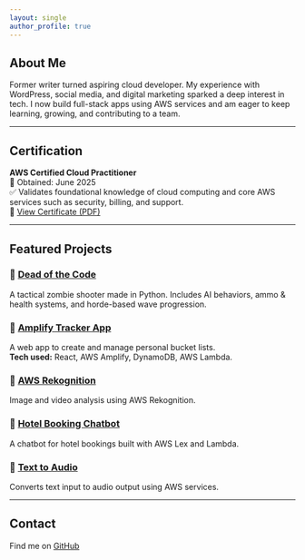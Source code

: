 ```yaml
---
layout: single
author_profile: true
---
```


## About Me

Former writer turned aspiring cloud developer. My experience with WordPress, social media, and digital marketing sparked a deep interest in tech. I now build full-stack apps using AWS services and am eager to keep learning, growing, and contributing to a team.

---

## Certification

**AWS Certified Cloud Practitioner**  
📅 Obtained: June 2025  
✅ Validates foundational knowledge of cloud computing and core AWS services such as security, billing, and support.  
🔗 [View Certificate (PDF)](assets/certifications/AWS%20Certified%20Cloud%20Practitioner.pdf)

---

## Featured Projects

### 🔹 [Dead of the Code](https://github.com/Deuche-IT/Muhlenberg/tree/main/projects/code-of-the-dead)
A tactical zombie shooter made in Python. Includes AI behaviors, ammo & health systems, and horde-based wave progression.

### 🔹 [Amplify Tracker App](https://github.com/Deuche-IT/Muhlenberg/tree/main/projects/amplify-tracker)
A web app to create and manage personal bucket lists.  
**Tech used:** React, AWS Amplify, DynamoDB, AWS Lambda.

### 🔹 [AWS Rekognition](https://github.com/Deuche-IT/Muhlenberg/tree/main/projects/aws-rekognition)
Image and video analysis using AWS Rekognition.

### 🔹 [Hotel Booking Chatbot](https://github.com/Deuche-IT/Muhlenberg/tree/main/projects/booking-chatbot)
A chatbot for hotel bookings built with AWS Lex and Lambda.

### 🔹 [Text to Audio](https://github.com/Deuche-IT/Muhlenberg/tree/main/projects/text-to-audio)
Converts text input to audio output using AWS services.

---

## Contact

Find me on [GitHub](https://github.com/Deuche-IT)

